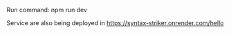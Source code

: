 Run command: npm run dev

Service are also being deployed in https://syntax-striker.onrender.com/hello
